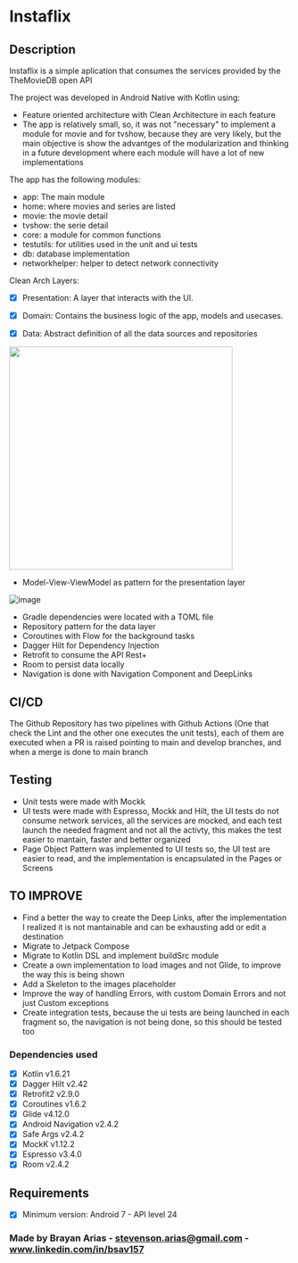 # Instaflix

## Description

Instaflix is a simple aplication that consumes the services provided by the TheMovieDB open API

The project was developed in Android Native with Kotlin using:

- Feature oriented architecture with Clean Architecture in each feature
- The app is relatively small, so, it was not "necessary" to implement a module for movie and for tvshow, because they are very likely, but the main
objective is show the advantges of the modularization and thinking in a future development where each module will have a lot of new implementations

The app has the following modules: 

- app: The main module
- home: where movies and series are listed
- movie: the movie detail
- tvshow: the serie detail
- core: a module for common functions
- testutils: for utilities used in the unit and ui tests
- db: database implementation
- networkhelper: helper to detect network connectivity

Clean Arch Layers: 

- [x] Presentation: A layer that interacts with the UI.
- [x] Domain: Contains the business logic of the app, models and usecases.
- [x] Data: Abstract definition of all the data sources and repositories


<img src= "https://user-images.githubusercontent.com/13776168/174953832-7e2c7934-63d9-43ba-9a4b-cb5bee6230f6.png" width=400px>

- Model-View-ViewModel as pattern for the presentation layer

![image](https://www.journaldev.com/wp-content/uploads/2018/04/android-mvvm-pattern.png)


- Gradle dependencies were located with a TOML file
- Repository pattern for the data layer
- Coroutines with Flow for the background tasks
- Dagger Hilt for Dependency Injection
- Retrofit to consume the API Rest+
- Room to persist data locally
- Navigation is done with Navigation Component and DeepLinks

## CI/CD

The Github Repository has two pipelines with Github Actions (One that check the Lint and the other one executes the unit tests), each of them are executed when a PR is raised
pointing to main and develop branches, and when a merge is done to main branch

## Testing

- Unit tests were made with Mockk 
- UI tests were made with Espresso, Mockk and Hilt, the UI tests do not consume network services, all the services are mocked, and each test launch the
needed fragment and not all the activty, this makes the test easier to mantain, faster and better organized
- Page Object Pattern was implemented to UI tests so, the UI test are easier to read, and the implementation is encapsulated in the Pages or Screens

## TO IMPROVE
 
 - Find a better the way to create the Deep Links, after the implementation I realized it is not mantainable and can be exhausting add or edit a destination
 - Migrate to Jetpack Compose
 - Migrate to Kotlin DSL and implement buildSrc module
 - Create a own implementation to load images and not Glide, to improve the way this is being shown
 - Add a Skeleton to the images placeholder
 - Improve the way of handling Errors, with custom Domain Errors and not just Custom exceptions
 - Create integration tests, because the ui tests are being launched in each fragment so, the navigation is not being done, so this should be tested too


### Dependencies used

- [x] Kotlin v1.6.21
- [x] Dagger Hilt v2.42
- [x] Retrofit2 v2.9.0
- [x] Coroutines v1.6.2
- [x] Glide v4.12.0
- [x] Android Navigation v2.4.2
- [x] Safe Args v2.4.2
- [x] MockK v1.12.2
- [x] Espresso v3.4.0
- [x] Room v2.4.2 

## Requirements

- [x] Minimum version: Android 7 - API level 24

### Made by Brayan Arias - stevenson.arias@gmail.com - www.linkedin.com/in/bsav157

 
